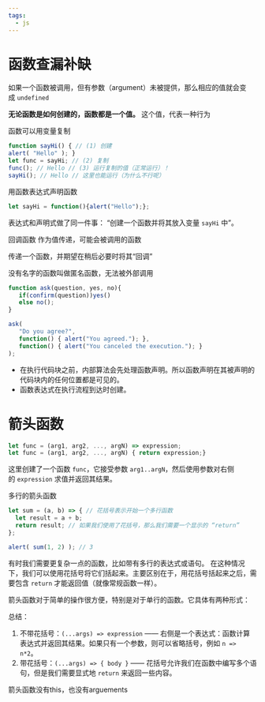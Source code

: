 ```yaml
---
tags:
  - js
---
```


# 函数查漏补缺

如果一个函数被调用，但有参数（argument）未被提供，那么相应的值就会变成 `undefined`

**无论函数是如何创建的，函数都是一个值。**
这个值，代表一种行为

函数可以用变量复制
```js
function sayHi() { // (1) 创建 
alert( "Hello" ); } 
let func = sayHi; // (2) 复制 
func(); // Hello // (3) 运行复制的值（正常运行）！ 
sayHi(); // Hello // 这里也能运行（为什么不行呢）
```

用函数表达式声明函数
```js
let sayHi = function(){alert("Hello");};
```

表达式和声明式做了同一件事：
“创建一个函数并将其放入变量 `sayHi` 中”。

回调函数
作为值传递，可能会被调用的函数

传递一个函数，并期望在稍后必要时将其“回调”


没有名字的函数叫做匿名函数，无法被外部调用

```js
function ask(question, yes, no){
   if(confirm(question))yes()
   else no();
}

ask( 
   "Do you agree?", 
   function() { alert("You agreed."); }, 
   function() { alert("You canceled the execution."); }
);
```

- 在执行代码块之前，内部算法会先处理函数声明。所以函数声明在其被声明的代码块内的任何位置都是可见的。
- 函数表达式在执行流程到达时创建。

# 箭头函数

```js
let func = (arg1, arg2, ..., argN) => expression;
let func = (arg1, arg2, ..., argN) { return expression;}
```

这里创建了一个函数 `func`，它接受参数 `arg1..argN`，然后使用参数对右侧的 `expression` 求值并返回其结果。

多行的箭头函数

```javascript
let sum = (a, b) => { // 花括号表示开始一个多行函数
  let result = a + b;
  return result; // 如果我们使用了花括号，那么我们需要一个显示的 “return”
};

alert( sum(1, 2) ); // 3
```

有时我们需要更复杂一点的函数，比如带有多行的表达式或语句。
在这种情况下，我们可以使用花括号将它们括起来。主要区别在于，用花括号括起来之后，需要包含 `return` 才能返回值（就像常规函数一样）。

箭头函数对于简单的操作很方便，特别是对于单行的函数。它具体有两种形式：

总结：
1. 不带花括号：`(...args) => expression` —— 右侧是一个表达式：函数计算表达式并返回其结果。如果只有一个参数，则可以省略括号，例如 `n => n*2`。
2. 带花括号：`(...args) => { body }` —— 花括号允许我们在函数中编写多个语句，但是我们需要显式地 `return` 来返回一些内容。


箭头函数没有this，也没有arguements